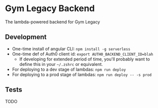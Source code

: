 # Gym Legacy Backend
The lambda-powered backend for Gym Legacy

## Development
- One-time install of angular CLI: `npm install -g serverless`
- One-time def of Auth0 client id: `export AUTH0_BACKEND_CLIENT_ID=blah`
  - If developing for extended period of time, you'll probably want to define this in your `~/.zshrc` or equivalent.
- For deploying to a dev stage of lambdas: `npm run deploy`
- For deploying to a prod stage of lambdas: `npm run deploy -- -s prod`

## Tests
TODO
